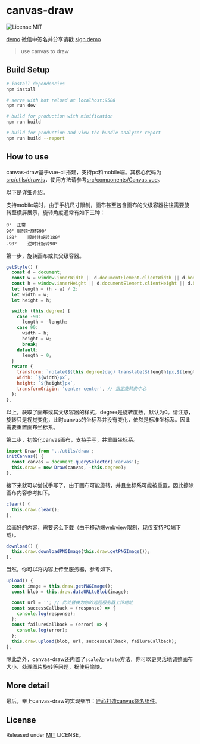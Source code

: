 # canvas-draw

![License MIT](https://img.shields.io/npm/l/express.svg)

[demo](http://louiszhai.github.io/res/canvasDraw/)	微信中签名并分享请戳 [sign demo](http://louiszhai.github.io/res/canvasDraw/#/sign)

> use canvas to draw

## Build Setup

``` bash
# install dependencies
npm install

# serve with hot reload at localhost:9588
npm run dev

# build for production with minification
npm run build

# build for production and view the bundle analyzer report
npm run build --report
```

## How to use

canvas-draw基于vue-cli搭建，支持pc和mobile端。其核心代码为[src/utils/draw.js](https://github.com/Louiszhai/canvas-draw/blob/master/src/utils/draw.js)，使用方法请参考[src/components/Canvas.vue](https://github.com/Louiszhai/canvas-draw/blob/master/src/components/Canvas.vue)。

以下是详细介绍。

支持mobile端时，由于手机尺寸限制，画布甚至包含画布的父级容器往往需要旋转至横屏展示，旋转角度通常有如下三种：

```
0°	正常
90°	顺时针旋转90°
180°	顺时针旋转180°
-90°	逆时针旋转90°
```

第一步，旋转画布或其父级容器。

```js
getStyle() {
  const d = document;
  const w = window.innerWidth || d.documentElement.clientWidth || d.body.clientWidth;
  const h = window.innerHeight || d.documentElement.clientHeight || d.body.clientHeight;
  let length = (h - w) / 2;
  let width = w;
  let height = h;

  switch (this.degree) {
    case -90:
      length = -length;
    case 90:
      width = h;
      height = w;
      break;
    default:
      length = 0;
  }
  return {
    transform: `rotate(${this.degree}deg) translate(${length}px,${length}px)`, // rotate后需要translate以适应新的宽高
    width: `${width}px`,
    height: `${height}px`,
    transformOrigin: 'center center', // 指定旋转的中心
  };
},
```

以上，获取了画布或其父级容器的样式，degree是旋转度数，默认为0。请注意，旋转只是视觉变化，此时canvas的坐标系并没有变化，依然是标准坐标系。因此需要重置画布坐标系。

第二步，初始化canvas画布，支持手写，并重置坐标系。

```js
import Draw from '../utils/draw';
initCanvas() {
  const canvas = document.querySelector('canvas');
  this.draw = new Draw(canvas, -this.degree);
},
```

接下来就可以尝试手写了，由于画布可能旋转，并且坐标系可能被重置，因此擦除画布内容参考如下。

```js
clear() {
  this.draw.clear();
},
```

绘画好的内容，需要这么下载（由于移动端webview限制，现仅支持PC端下载）。

```js
download() {
  this.draw.downloadPNGImage(this.draw.getPNGImage());
},
```

当然，你可以将内容上传至服务器，参考如下。

```js
upload() {
  const image = this.draw.getPNGImage();
  const blob = this.draw.dataURLtoBlob(image);

  const url = ''; // 此处替换为你的远程服务器上传地址
  const successCallback = (response) => {
    console.log(response);
  };
  const failureCallback = (error) => {
    console.log(error);
  };
  this.draw.upload(blob, url, successCallback, failureCallback);
},
```

除此之外，canvas-draw还内置了`scale`及`rotate`方法，你可以更灵活地调整画布大小、处理图片旋转等问题，祝使用愉快。

## More detail

最后，奉上canvas-draw的实现细节：[匠心打造canvas签名组件](http://louiszhai.github.io/2017/07/07/canvas-draw/)。

## License

Released under [MIT](http://rem.mit-license.org/)  LICENSE。